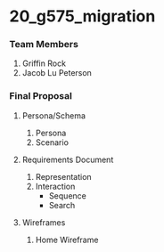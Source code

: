 # 20_g575_migration

### Team Members
1. Griffin Rock
2. Jacob Lu Peterson


### Final Proposal
1. Persona/Schema
    1. Persona
    2. Scenario

2. Requirements Document
    1. Representation
    2. Interaction
          * Sequence
          * Search
3. Wireframes
    1. Home Wireframe
